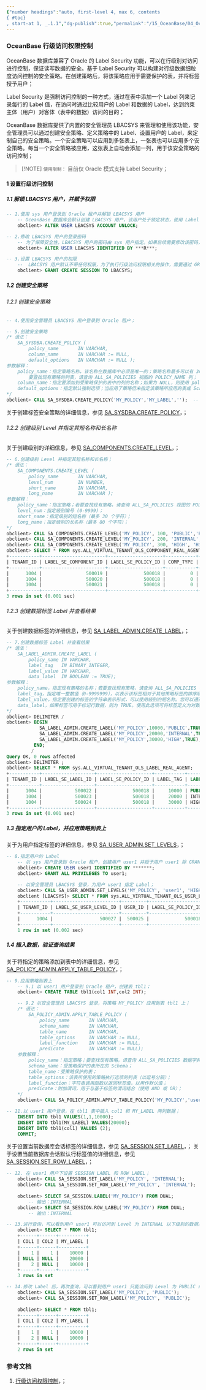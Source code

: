 ```yaml
---
{"number headings":"auto, first-level 4, max 6, contents
{ #toc}
, start-at 1, _.1.1","dg-publish":true,"permalink":"/15_OceanBase/04_OceanBase 高可用和容灾/OceanBase 行级访问权限控制/","dgPassFrontmatter":true}
---
```



### OceanBase 行级访问权限控制

OceanBase 数据库兼容了 Oracle 的 Label Security 功能，可以在行级别对访问进行控制，保证读写数据的安全。基于 Label Security 可以构建对行级数据细粒度访问控制的安全策略。在创建策略后，将该策略应用于需要保护的表，并将标签授予用户；

Label Security 是强制访问控制的一种方式，通过在表中添加一个 Label 列来记录每行的 Label 值，在访问时通过比较用户的 Label 和数据的 Label，达到约束主体（用户）对客体（表中的数据）访问的目的；

OceanBase 数据库提供了内置的安全管理员 LBACSYS 来管理和使用该功能，安全管理员可以通过创建安全策略、定义策略中的 Label、设置用户的 Label，来定制自己的安全策略。一个安全策略可以应用到多张表上，一张表也可以应用多个安全策略。每当一个安全策略被应用，这张表上自动会添加一列，用于该安全策略的访问控制；

> [!NOTE] `使用限制：`
> 目前仅 Oracle 模式支持 Label Security；


#### 1 设置行级访问控制
##### 1.1 解锁 LBACSYS 用户，并赋予权限
```sql
-- 1.使用 sys 用户登录到 Oracle 租户并解锁 LBACSYS 用户
	-- OceanBase 数据库会默认创建 LBACSYS 用户，该用户处于锁定状态，使用 Label Security 功能需要先启用该用户；
	obclient> ALTER USER LBACSYS ACCOUNT UNLOCK;  

-- 2.修改 LBACSYS 用户的登录密码
	-- 为了保障安全性，LBACSYS 用户的密码由 sys 用户指定。如果后续需要修改该密码，重新指定一个新的密码即可；
	obclient> ALTER USER LBACSYS IDENTIFIED BY ***R***;

-- 3.设置 LBACSYS 用户的权限
	--  LBACSYS 用户默认不带任何权限，为了执行行级访问权限相关的操作，需要通过 GRANT 语句给 LBACSYS 用户授予 CREATE SESSION 权限；
	obclient> GRANT CREATE SESSION TO LBACSYS;
```


##### 1.2 创建安全策略
###### 1.2.1 创建安全策略

```sql
-- 4.使用安全管理员 LBACSYS 用户登录到 Oracle 租户；

-- 5.创建安全策略
/* 语法：
	SA_SYSDBA.CREATE_POLICY (
	    policy_name       IN VARCHAR,
	    column_name       IN VARCHAR := NULL,
	    default_options   IN VARCHAR := NULL );
参数解释：
	policy_name：指定策略名称，该名称在数据库中必须是唯一的；策略名称最多可以有 30 个字符，但只有前 26 个字符是有效的，两个策略的策略名称前 26 个字符可能不相同；
		要查找现有策略的列表，请查询 ALL_SA_POLICIES 视图的 POLICY_NAME 列；
	column_name：指定要添加到受策略保护的表中的列的名称；如果为 NULL，则使用 policy_name_COL。两个标签安全策略不能共享同一列名；
	default_options：指定默认强制选项；当应用了策略但未指定该策略所应用的表或 Schema 时，要使用默认强制选项（包括强制选项和隐藏标签列的选项）。用逗号分隔每个选项；
*/
obclient> CALL SA_SYSDBA.CREATE_POLICY('MY_POLICY','MY_LABEL','');  -- 创建了名为 MY_POLICY 的安全策略
```
关于创建标签安全策略的详细信息，参见 [SA_SYSDBA.CREATE_POLICY](https://www.oceanbase.com/docs/common-oceanbase-database-cn-1000000000221962)，；


###### 1.2.2 创建级别 Level 并指定其短名称和长名称
关于创建级别的详细信息，参见 [SA_COMPONENTS.CREATE_LEVEL](https://www.oceanbase.com/docs/common-oceanbase-database-cn-1000000000221953)，；

```sql
-- 6.创建级别 Level 并指定其短名称和长名称；
/* 语法：
	SA_COMPONENTS.CREATE_LEVEL (
		policy_name       IN VARCHAR,
		level_num         IN NUMBER,
		short_name        IN VARCHAR,
		long_name         IN VARCHAR );
参数解释：
	policy_name：指定策略；若要查找现有策略，请查询 ALL_SA_POLICIES 视图的 POLICY_NAME 列；
	level_num：指定级别编号 (0-9999)；
	short_name：指定级别的短名称（最多 30 个字符）；
	long_name：指定级别的长名称（最多 80 个字符）；
*/
obclient> CALL SA_COMPONENTS.CREATE_LEVEL('MY_POLICY', 100, 'PUBLIC','Public Level');
obclient> CALL SA_COMPONENTS.CREATE_LEVEL('MY_POLICY', 200, 'INTERNAL','Internal Level');
obclient> CALL SA_COMPONENTS.CREATE_LEVEL('MY_POLICY', 300, 'HIGH', 'High Level');
obclient> SELECT * FROM sys.ALL_VIRTUAL_TENANT_OLS_COMPONENT_REAL_AGENT;
+-----------+-----------------------+--------------------+-----------+----------+------------+----------------+-------------+------------------------------+------------------------------+
| TENANT_ID | LABEL_SE_COMPONENT_ID | LABEL_SE_POLICY_ID | COMP_TYPE | COMP_NUM | SHORT_NAME | LONG_NAME      | PARENT_NAME | GMT_CREATE                   | GMT_MODIFIED                 |
+-----------+-----------------------+--------------------+-----------+----------+------------+----------------+-------------+------------------------------+------------------------------+
|      1004 |                500019 |             500018 |         0 |      100 | PUBLIC     | PUBLIC LEVEL   | NULL        | 09-DEC-22 02.38.37.835729 PM | 09-DEC-22 02.38.37.835729 PM |
|      1004 |                500020 |             500018 |         0 |      200 | INTERNAL   | INTERNAL LEVEL | NULL        | 09-DEC-22 02.38.49.336692 PM | 09-DEC-22 02.38.49.336692 PM |
|      1004 |                500021 |             500018 |         0 |      300 | HIGH       | HIGH LEVEL     | NULL        | 09-DEC-22 02.39.02.742233 PM | 09-DEC-22 02.39.02.742233 PM |
+-----------+-----------------------+--------------------+-----------+----------+------------+----------------+-------------+------------------------------+------------------------------+
3 rows in set (0.001 sec)
```


###### 1.2.3 创建数据标签 Label 并查看结果
关于创建数据标签的详细信息，参见 [SA_LABEL_ADMIN.CREATE_LABEL](https://www.oceanbase.com/docs/common-oceanbase-database-cn-1000000000221961)，；

```sql
-- 7.创建数据标签 Label 并查看结果
/* 语法：
	SA_LABEL_ADMIN.CREATE_LABEL (
	    policy_name IN VARCHAR,
	    label_tag   IN BINARY_INTEGER,
	    label_value IN VARCHAR,
	    data_label  IN BOOLEAN := TRUE);
参数解释：
	policy_name，指定现有策略的名称；若要查找现有策略，请查询 ALL_SA_POLICIES 视图的 POLICY_NAME 列；
	label_tag，指定唯一整数值（0-9999999），以表示该标签相对于其他策略标签的排序顺序。此值的长度必须为 1 到 8 位；
	label_value，指定要创建的标签的字符串表示形式，可以使用级别的短名称。您可以通过查询 ALL_SA_LEVELS 视图的 SHORT_NAME 列来找到级别的短名称；
	data_label，如果标签可用于标记行数据，则为 TRUE。使用此选项可将标签定义为对数据有效；
*/
obclient> DELIMITER /
obclient> BEGIN
            SA_LABEL_ADMIN.CREATE_LABEL('MY_POLICY',10000,'PUBLIC',TRUE);
            SA_LABEL_ADMIN.CREATE_LABEL('MY_POLICY',20000,'INTERNAL',TRUE);
            SA_LABEL_ADMIN.CREATE_LABEL('MY_POLICY',30000,'HIGH',TRUE);
          END;
         /
Query OK, 0 rows affected
obclient> DELIMITER ;
obclient> SELECT * FROM sys.ALL_VIRTUAL_TENANT_OLS_LABEL_REAL_AGENT;
+-----------+-------------------+--------------------+-----------+----------+------+------------------------------+------------------------------+
| TENANT_ID | LABEL_SE_LABEL_ID | LABEL_SE_POLICY_ID | LABEL_TAG | LABEL    | FLAG | GMT_CREATE                   | GMT_MODIFIED                 |
+-----------+-------------------+--------------------+-----------+----------+------+------------------------------+------------------------------+
|      1004 |            500022 |             500018 |     10000 | PUBLIC   |    1 | 09-DEC-22 04.25.59.611117 PM | 09-DEC-22 04.25.59.611117 PM |
|      1004 |            500023 |             500018 |     20000 | INTERNAL |    1 | 09-DEC-22 04.25.59.636390 PM | 09-DEC-22 04.25.59.636390 PM |
|      1004 |            500024 |             500018 |     30000 | HIGH     |    1 | 09-DEC-22 04.25.59.651032 PM | 09-DEC-22 04.25.59.651032 PM |
+-----------+-------------------+--------------------+-----------+----------+------+------------------------------+------------------------------+
3 rows in set (0.001 sec)
```


##### 1.3 指定用户的 Label，并应用策略到表上
关于为用户指定标签的详细信息，参见 [SA_USER_ADMIN.SET_LEVELS](https://www.oceanbase.com/docs/common-oceanbase-database-cn-1000000000221956)，；

```sql
-- 8.指定用户的 Label
	-- 以 sys 用户登录到 Oracle 租户，创建用户 user1 并授予用户 user1 除 GRANT OPTION 以外所有当前用户拥有的权限
	obclient> CREATE USER user1 IDENTIFIED BY *******;
	obclient> GRANT ALL PRIVILEGES TO user1;

	-- 以安全管理员 LBACSYS 登录，为用户 user1 指定 Label；
	obclient> CALL SA_USER_ADMIN.SET_LEVELS('MY_POLICY', 'user1', 'HIGH','PUBLIC', 'PUBLIC', 'PUBLIC');
	obclient [LBACSYS]> SELECT * FROM sys.ALL_VIRTUAL_TENANT_OLS_USER_LEVEL_REAL_AGENT;
	+-----------+------------------------+---------+--------------------+---------------+---------------+---------------+-----------+------------------------------+------------------------------+
	| TENANT_ID | LABEL_SE_USER_LEVEL_ID | USER_ID | LABEL_SE_POLICY_ID | MAXIMUM_LEVEL | MINIMUM_LEVEL | DEFAULT_LEVEL | ROW_LEVEL | GMT_CREATE                   | GMT_MODIFIED                 |
	+-----------+------------------------+---------+--------------------+---------------+---------------+---------------+-----------+------------------------------+------------------------------+
	|      1004 |                 500027 |  500025 |             500018 |           300 |           100 |           100 |       100 | 09-DEC-22 04.31.23.965076 PM | 09-DEC-22 04.31.23.965076 PM |
	+-----------+------------------------+---------+--------------------+---------------+---------------+---------------+-----------+------------------------------+------------------------------+
	1 row in set (0.002 sec)
```


##### 1.4 插入数据，验证查询结果
关于将指定的策略添加到表中的详细信息，参见 [SA_POLICY_ADMIN.APPLY_TABLE_POLICY](https://www.oceanbase.com/docs/common-oceanbase-database-cn-1000000000221945)，；

```sql
-- 9.应用策略到表上
	-- 9.1 以 user1 用户登录到 Oracle 租户，创建表 tbl1；
	obclient> CREATE TABLE tbl1(col1 INT,col2 INT);

	-- 9.2 以安全管理员 LBACSYS 登录，将策略 MY_POLICY 应用到表 tbl1 上；
	/* 语法：
		SA_POLICY_ADMIN.APPLY_TABLE_POLICY (
			policy_name       IN VARCHAR,
			schema_name       IN VARCHAR,
			table_name        IN VARCHAR,
			table_options     IN VARCHAR := NULL,
			label_function    IN VARCHAR := NULL,
			predicate         IN VARCHAR := NULL);
	参数解释：
		policy_name：指定策略；要查找现有策略，请查询 ALL_SA_POLICIES 数据字典视图的 POLICY_NAME 列；
		schema_name：受策略保护的表所在的 Schema；
		table_name：受策略保护的表；
		table_options：该表所使用的策略执行选项的列表（以逗号分隔）；
		label_function：字符串调用函数以返回标签值，以用作默认值；
		predicate：附加谓词，用于与基于标签的谓词结合（使用 AND 或 OR）；
	*/
	obclient> CALL SA_POLICY_ADMIN.APPLY_TABLE_POLICY('MY_POLICY','user1', 'tbl1', '', '', '');

-- 11.以 user1 用户登录，在 tbl1 表中插入 col1 和 MY_LABEL 两列数据；
	INSERT INTO tbl1 VALUES(1,1,10000);
	INSERT INTO tbl1(MY_LABEL) VALUES(20000);
	INSERT INTO tbl1(col1) VALUES (2);
	COMMIT;
```

关于设置当前数据库会话标签的详细信息，参见 [SA_SESSION.SET_LABEL](https://www.oceanbase.com/docs/common-oceanbase-database-cn-1000000000221951)，；
关于设置当前数据库会话默认行标签值的详细信息，参见 [SA_SESSION.SET_ROW_LABEL](https://www.oceanbase.com/docs/common-oceanbase-database-cn-1000000000221948)，；

```sql
-- 12. 在 user1 用户下设置 SESSION LABEL 和 ROW LABEL；
	obclient> CALL SA_SESSION.SET_LABEL('MY_POLICY', 'INTERNAL');
	obclient> CALL SA_SESSION.SET_ROW_LABEL('MY_POLICY', 'INTERNAL');
	
	obclient> SELECT SA_SESSION.LABEL('MY_POLICY') FROM DUAL;
		-- 输出：INTERNAL
	obclient> SELECT SA_SESSION.ROW_LABEL('MY_POLICY') FROM DUAL;
		-- 输出：INTERNAL

-- 13.进行查询，可以看到用户 user1 可以访问到 Level 为 INTERNAL 以下级别的数据。
	obclient> SELECT * FROM tbl1;
	+------+------+----------+
	| COL1 | COL2 | MY_LABEL |
	+------+------+----------+
	|    1 |    1 |    10000 |
	| NULL | NULL |    20000 |
	|    2 | NULL |    10000 |
	+------+------+----------+
	3 rows in set

-- 14.修改 Label 后，再次查询，可以看到用户 user1 只能访问到 Level 为 PUBLIC 级别的数据
	obclient> CALL SA_SESSION.SET_LABEL('MY_POLICY', 'PUBLIC');
	obclient> CALL SA_SESSION.SET_ROW_LABEL('MY_POLICY', 'PUBLIC');
	
	obclient> SELECT * FROM tbl1;
	+------+------+----------+
	| COL1 | COL2 | MY_LABEL |
	+------+------+----------+
	|    1 |    1 |    10000 |
	|    2 | NULL |    10000 |
	+------+------+----------+
	2 rows in set
```



### 参考文档
1. [行级访问权限控制](https://www.oceanbase.com/docs/common-oceanbase-database-cn-1000000000218271)，；


